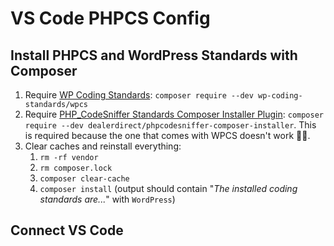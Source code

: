 # VS Code PHPCS Config

## Install PHPCS and WordPress Standards with Composer
1. Require [WP Coding Standards](https://packagist.org/packages/wp-coding-standards/wpcs): `composer require --dev wp-coding-standards/wpcs`
1. Require [PHP_CodeSniffer Standards Composer Installer Plugin](https://packagist.org/packages/dealerdirect/phpcodesniffer-composer-installer): `composer require --dev dealerdirect/phpcodesniffer-composer-installer`. This is required because the one that comes with WPCS doesn't work 🤷‍♀️.
1. Clear caches and reinstall everything:
   1. `rm -rf vendor`
   1. `rm composer.lock`
   1. `composer clear-cache`
   1. `composer install` (output should contain "_The installed coding standards are..._" with `WordPress`)

## Connect VS Code
